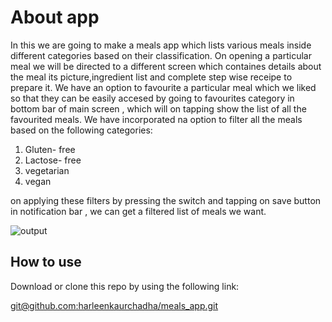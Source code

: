 # About app

In this we are going to make a meals app which lists various meals inside different categories based on their classification. On opening a particular meal we will be directed to a different screen which containes details about the meal its picture,ingredient list and complete step wise receipe to prepare it. We have an option to favourite a particular meal which we liked so that they can be easily accesed by going to favourites category in bottom bar of main screen , which will on tapping show the list of all the favourited meals. We have incorporated na option to filter all the meals based on the following categories:

1. Gluten- free
2. Lactose- free
3. vegetarian
4. vegan

on applying these filters by pressing the switch and tapping on save button in notification bar , we can get a filtered list of meals we want.

![output](https://user-images.githubusercontent.com/23056679/111145165-f4554f00-85ad-11eb-89f4-b1cbe8aba760.gif)

## How to use

Download or clone this repo by using the following link:

[<u>git@github.com:harleenkaurchadha/meals_app.git</u>](https://git@github.com:harleenkaurchadha/meals_app.git)



